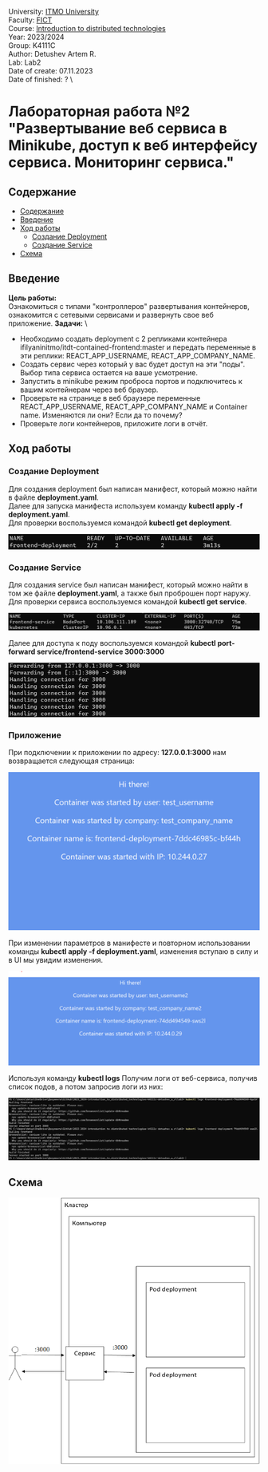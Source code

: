 University: [ITMO University](https://itmo.ru/ru/) \
Faculty: [FICT](https://fict.itmo.ru) \
Course: [Introduction to distributed technologies](https://github.com/itmo-ict-faculty/introduction-to-distributed-technologies) \
Year: 2023/2024 \
Group: K4111C \
Author: Detushev Artem R. \
Lab: Lab2 \
Date of create: 07.11.2023 \
Date of finished: ? \

# Лабораторная работа №2 "Развертывание веб сервиса в Minikube, доступ к веб интерфейсу сервиса. Мониторинг сервиса."

## Содержание

- [Содержание](#содержание)
- [Введение](#введение)
- [Ход работы](#ход-работы)
  - [Создание Deployment](#создание-deployment)
  - [Создание Service](#создание-service)
- [Cхема](#схема)

## Введение

**Цель работы:** \
Ознакомиться с типами "контроллеров" развертывания контейнеров, ознакомится с сетевыми сервисами и развернуть свое веб приложение.
**Задачи:** \

- Необходимо создать deployment с 2 репликами контейнера ifilyaninitmo/itdt-contained-frontend:master и передать переменные в эти реплики: REACT_APP_USERNAME, REACT_APP_COMPANY_NAME. 
- Создать сервис через который у вас будет доступ на эти "поды". Выбор типа сервиса остается на ваше усмотрение. 
- Запустить в minikube режим проброса портов и подключитесь к вашим контейнерам через веб браузер. 
- Проверьте на странице в веб браузере переменные REACT_APP_USERNAME, REACT_APP_COMPANY_NAME и Container name. Изменяются ли они? Если да то почему? 
- Проверьте логи контейнеров, приложите логи в отчёт. 

## Ход работы

### Создание Deployment

Для создания deployment был написан манифест, который можно найти в файле **deployment.yaml**. \
Далее для запуска манифеста используем команду **kubectl apply -f deployment.yaml**. \
Для проверки воспользуемся командой **kubectl get deployment**. 

![deployment](image/deployment.png)

### Создание Service

Для создания service был написан манифест, который можно найти в том же файле **deployment.yaml**, а также был проброшен порт наружу. \
Для проверки сервиса воспользуемся командой **kubectl get service**. 

![service](image/service.png)

Далее для доступа к поду воспользуемся командой **kubectl port-forward service/frontend-service 3000:3000**

![service2](image/service2.png)

### Приложение

При подключении к приложении по адресу: **127.0.0.1:3000** нам возвращается следующая страница:

![Web](image/Web.png)

При изменении параметров в манифесте и повторном использовании команды **kubectl apply -f deployment.yaml**, изменения вступаю в силу и в UI мы увидим изменения.

![Web2](image/Web2.png)

Используя команду **kubectl logs** Получим логи от веб-сервиса, получив список подов, а потом запросив логи из них:

![Logs](image/logs.png)

## Схема

![shema](image/shema.png)